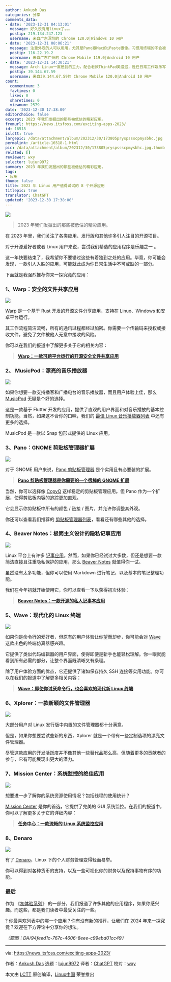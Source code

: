 ```yaml
---
author: Ankush Das
categories: 分享
comments_data:
- date: '2023-12-31 04:13:01'
  message: 好久没有用linux了。。。
  postip: 219.134.247.123
  username: 来自广东深圳的 Chrome 120.0|Windows 10 用户
- date: '2023-12-31 08:06:21'
  message: 注重外观的人可以用用，尤其是Pano跟Mac的iPaste很像。习惯用终端的不会被这些应用吸引，他们可能会继续用playerctl或mpd来听歌，或者用“Emacs操作系统”来完成本文提到的一切功能。
  postip: 116.22.19.2
  username: 来自广东广州的 Chrome Mobile 119.0|Android 10 用户
- date: '2023-12-31 14:30:21'
  message: Arch Linux一直是我的主力，配合老款ThinkPad美滋滋，胜任日常工作娱乐写代码
  postip: 39.144.67.59
  username: 来自39.144.67.59的 Chrome Mobile 120.0|Android 10 用户
count:
  commentnum: 3
  favtimes: 0
  likes: 0
  sharetimes: 0
  viewnum: 2579
date: '2023-12-30 17:38:00'
editorchoice: false
excerpt: 2023 年我们发掘出的那些被低估的精彩应用。
fromurl: https://news.itsfoss.com/exciting-apps-2023/
id: 16518
islctt: true
largepic: /data/attachment/album/202312/30/173805pryspssscpmysbhc.jpg
permalink: /article-16518-1.html
pic: /data/attachment/album/202312/30/173805pryspssscpmysbhc.jpg.thumb.jpg
related: []
reviewer: wxy
selector: lujun9972
summary: 2023 年我们发掘出的那些被低估的精彩应用。
tags:
- 应用
thumb: false
title: 2023 年 Linux 用户值得试试的 8 个开源应用
titlepic: true
translator: ChatGPT
updated: '2023-12-30 17:38:00'
---
```


![](/data/attachment/album/202312/30/173805pryspssscpmysbhc.jpg)



> 
> 2023 年我们发掘出的那些被低估的精彩应用。
> 
> 
> 


在 2023 年里，我们关注了各类应用、发行版和其他许多引人注目的开源项目。


对于开源爱好者或者 Linux 用户来说，尝试我们精选的应用程序是乐趣之一 。


这一年快要结束了，我希望你不要错过这些有着独到之处的应用。毕竟，你可能会发现，一款引人入胜的应用，可能就此成为你日常生活中不可或缺的一部分。


下面就是我强烈推荐你来一探究竟的应用：


### 1、Warp：安全的文件共享应用


![](/data/attachment/album/202312/30/173840d06u1iuff8msuh8i.jpg)


[Warp](/article-16117-1.html) 是一个基于 Rust 开发的开源文件分享应用，支持在 Linux、Windows 和安卓平台运行。


其工作流程简洁流畅，所有的通讯过程都经过加密。你需要一个传输码来授权或接收文件，避免了文件被他人无意中接收的风险。


你可以在我们的报道中了解更多关于它的相关内容：



> 
> **[Warp：一款可跨平台运行的开源安全文件共享应用](/article-16117-1.html)**
> 
> 
> 


### 2、 MusicPod：漂亮的音乐播放器


![](/data/attachment/album/202312/30/173840jgoze5z8cf8ozgxe.png)


如果你想要一款支持播客和广播电台的音乐播放器，而且用户体验上佳，那么 [MusicPod](https://news.itsfoss.com/musicpod/) 无疑是个好的选择。


这是一款基于 Flutter 开发的应用，提供了直观的用户界面和对音乐播放的基本控制功能。当然，如果这不合你的口味，我们的 [最佳 Linux 音乐播放器列表](https://itsfoss.com/best-music-players-linux/) 中还有更多的选择。


MusicPod 是一款以 Snap 包形式提供的 Linux 应用。


### 3、Pano：GNOME 剪贴板管理器扩展


![](/data/attachment/album/202312/30/173841ypx7pllt389t7tz4.jpg)


对于 GNOME 用户来说，[Pano 剪贴板管理器](/article-15835-1.html) 是个实用且有必要装的扩展。



> 
> **[Pano 剪贴板管理器是你需要的一个很棒的 GNOME 扩展](/article-15835-1.html)**
> 
> 
> 


当然，你可以选择像 [CopyQ](https://itsfoss.com/copyq-clipboard-manager/) 这样稳定的剪贴板管理应用。但 Pano 作为一个扩展，使得剪贴板内容的追踪更加直观。


它会显示你剪贴板中所有的颜色 / 链接 / 图片，并允许你调整其外观。


你还可以查看我们推荐的 [剪贴板管理器列表](https://itsfoss.com/linux-clipboard-managers/)，看看还有哪些其他的选择。


### 4、Beaver Notes：极简主义设计的隐私记事应用


![](/data/attachment/album/202312/30/173842yu3uu8uut383iq5u.jpg)


Linux 平台上有许多 [记事应用](https://itsfoss.com/note-taking-apps-linux/)。然而，如果你已经试过大多数，但还是想要一款简洁直接且注重隐私保护的应用，那么 [Beaver Notes](/article-16210-1.html) 就值得你一试。


虽然没有太多功能，但你可以使用 Markdown 进行笔记，以及基本的笔记整理功能。


我们在今年初就开始使用它，你可以查看一下以获得初次体验：



> 
> **[Beaver Notes：一款开源的私人记事本应用](/article-16210-1.html)**
> 
> 
> 


### 5、Wave：现代化的 Linux 终端


![](/data/attachment/album/202312/30/173940pfurgxgl5uk5rgu5.jpg)


如果你是命令行的爱好者，但原有的用户体验让你望而却步，你可能会对 [Wave](/article-16409-1.html) 这款出色的终端仿真器感兴趣。


它提供了类似代码编辑器的用户界面，使得即便是新手也能轻松理解。你一眼就能看到所有必需的部分，让整个界面既清晰又有条理。


除了用户体验方面的优点，它还提供了诸如保存持久 SSH 连接等实用功能。你可以在我们的报道中了解更多相关内容：



> 
> **[Wave：即使你讨厌命令行，也会喜欢的现代新 Linux 终端](/article-16409-1.html)**
> 
> 
> 


### 6、Xplorer：一款新颖的文件管理器


![](/data/attachment/album/202312/30/173842gwwtwszw45wt24st.png)


大部分用户对 Linux 发行版中内置的文件管理器都十分满意。


但是，如果你想要尝试些新的东西，Xplorer 就是一个带有一些定制选项的漂亮文件管理器。


尽管这款应用的开发活跃度并不像其他一些替代品那么高，但随着更多的贡献者的参与，它有可能展现出更大的潜力。


### 7、Mission Center：系统监控的绝佳应用


![](/data/attachment/album/202312/30/173843f67n3slxvl7xnl6m.png)


想要进一步了解你的系统资源使用情况？包括线程的使用统计？


[Mission Center](/article-16257-1.html) 是你的首选，它提供了完美的 GUI 系统监控。在我们的报道中，你可以了解更多关于它的详细内容：



> 
> **[任务中心：一款流畅的 Linux 系统监控应用](/article-16257-1.html)**
> 
> 
> 


### 8、Denaro


![](/data/attachment/album/202312/30/173844dz3lafnfk3ufukvb.png)


有了 [Denaro](https://news.itsfoss.com/denaro/)，Linux 下的个人财务管理变得轻而易举。


你可以得到对各种货币的支持，以及一些可视化你的财务以及保持事物有序的功能。


### 最后


作为 《[初体验系列](https://news.itsfoss.com/tag/first-look/)》 的一部分，我们报道了许多其他的应用程序，如果你感兴趣。而这些，都是我们读者中最受关注的一些。


? 你最喜欢列表中的哪一个应用？你有没有新的推荐，让我们在 2024 年来一探究竟？欢迎在下方评论中分享你的想法。


*（题图：DA/94feed1c-767c-4606-8eee-c99ebd01cc49）*




---


via: <https://news.itsfoss.com/exciting-apps-2023/>


作者：[Ankush Das](https://news.itsfoss.com/author/ankush/) 选题：[lujun9972](https://github.com/lujun9972) 译者：[ChatGPT](https://linux.cn/lctt/ChatGPT) 校对：[wxy](https://github.com/wxy)


本文由 [LCTT](https://github.com/LCTT/TranslateProject) 原创编译，[Linux中国](https://linux.cn/) 荣誉推出